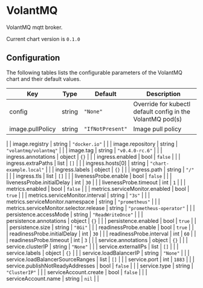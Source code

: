 VolantMQ
========
VolantMQ mqtt broker.

Current chart version is `0.1.0`





## Configuration
The following tables lists the configurable parameters of the VolantMQ chart and their default values.



| Key | Type | Default | Description |
|-----|------|---------|-------------|
| config | string | `"None"` | Override for kubectl default config in the VolantMQ pod(s)|
| image.pullPolicy | string | `"IfNotPresent"` | Image pull policy
 |
| image.registry | string | `"docker.io"` |  |
| image.repository | string | `"volantmq/volantmq"` |  |
| image.tag | string | `"v0.4.0-rc.6"` |  |
| ingress.annotations | object | `{}` |  |
| ingress.enabled | bool | `false` |  |
| ingress.extraPaths | list | `[]` |  |
| ingress.hosts[0] | string | `"chart-example.local"` |  |
| ingress.labels | object | `{}` |  |
| ingress.path | string | `"/"` |  |
| ingress.tls | list | `[]` |  |
| livenessProbe.enable | bool | `false` |  |
| livenessProbe.initialDelay | int | `30` |  |
| livenessProbe.timeout | int | `1` |  |
| metrics.enabled | bool | `false` |  |
| metrics.serviceMonitor.enabled | bool | `true` |  |
| metrics.serviceMonitor.interval | string | `"3s"` |  |
| metrics.serviceMonitor.namespace | string | `"prometheus"` |  |
| metrics.serviceMonitor.selector.release | string | `"prometheus-operator"` |  |
| persistence.accessMode | string | `"ReadWriteOnce"` |  |
| persistence.annotations | object | `{}` |  |
| persistence.enabled | bool | `true` |  |
| persistence.size | string | `"8Gi"` |  |
| readinessProbe.enable | bool | `true` |  |
| readinessProbe.initialDelay | int | `30` |  |
| readinessProbe.interval | int | `60` |  |
| readinessProbe.timeout | int | `3` |  |
| service.annotations | object | `{}` |  |
| service.clusterIP | string | `"None"` |  |
| service.externalIPs | list | `[]` |  |
| service.labels | object | `{}` |  |
| service.loadBalancerIP | string | `"None"` |  |
| service.loadBalancerSourceRanges | list | `[]` |  |
| service.port | int | `1883` |  |
| service.publishNotReadyAddresses | bool | `false` |  |
| service.type | string | `"ClusterIP"` |  |
| serviceAccount.create | bool | `false` |  |
| serviceAccount.name | string | `nil` |  |
